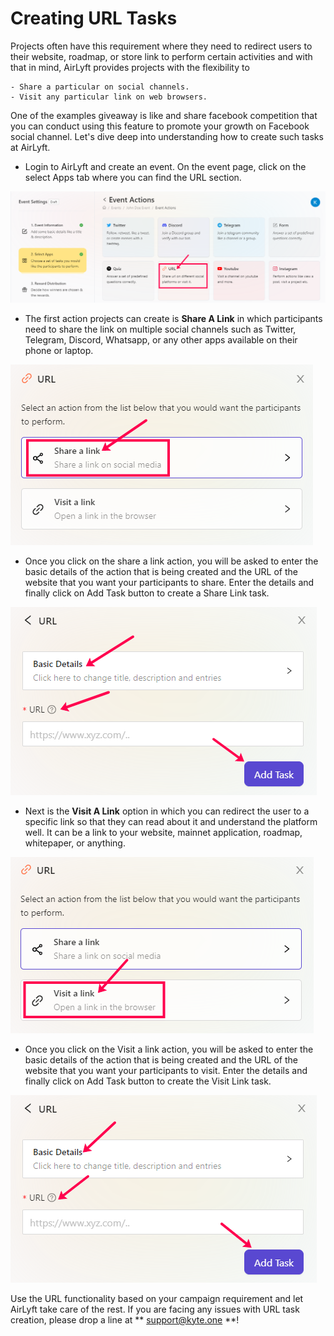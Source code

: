 # Creating URL Tasks

Projects often have this requirement where they need to redirect users to their website, roadmap, or store link to perform certain activities and with that in mind, AirLyft provides projects with the flexibility to 

    - Share a particular on social channels.
    - Visit any particular link on web browsers.

One of the examples giveaway is like and share facebook competition that you can conduct using this feature to promote your growth on Facebook social channel. Let's dive deep into understanding how to create such tasks at AirLyft.

- Login to AirLyft and create an event. On the event page, click on the select Apps tab where you can find the URL section.

![](../../../images/URLMain.png)

- The first action projects can create is **Share A Link** in which participants need to share the link on multiple social channels such as Twitter, Telegram, Discord, Whatsapp, or any other apps available on their phone or laptop.

![](../../../images/ShareLink.png)

- Once you click on the share a link action, you will be asked to enter the basic details of the action that is being created and the URL of the website that you want your participants to share. Enter the details and finally click on Add Task button to create a Share Link task.

![](../../../images/ShareLinkBasics.png)

- Next is the **Visit A Link** option in which you can redirect the user to a specific link so that they can read about it and understand the platform well. It can be a link to your website, mainnet application, roadmap, whitepaper, or anything. 

![](../../../images/VisitLink.png)

- Once you click on the Visit a link action, you will be asked to enter the basic details of the action that is being created and the URL of the website that you want your participants to visit. Enter the details and finally click on Add Task button to create the Visit Link task.

![](../../../images/VisitLinkBasics.png)

Use the URL functionality based on your campaign requirement and let AirLyft take care of the rest. If you are facing any issues with URL task creation, please drop a line at ** support@kyte.one **!
